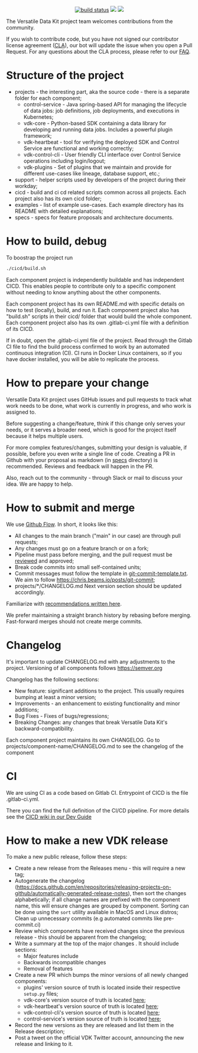 <p align="center">
    <a href="https://github.com/vmware/versatile-data-kit">
        <img src="https://gitlab.com/vmware-analytics/versatile-data-kit/badges/main/pipeline.svg" alt="build status"></a>
    <a href="https://bestpractices.coreinfrastructure.org/projects/5363">
        <img src="https://bestpractices.coreinfrastructure.org/projects/5363/badge"></a>
    <a href="https://app.codacy.com/gh/vmware/versatile-data-kit?utm_source=github.com&utm_medium=referral&utm_content=vmware/versatile-data-kit&utm_campaign=Badge_Grade_Settings">
        <img src="https://api.codacy.com/project/badge/Grade/fac902e4672543b697da5311b565113e"></a>
<!-- TODO: code coverage -->
</p>

The Versatile Data Kit project team welcomes contributions from the community.

If you wish to contribute code, but you have not signed our contributor license agreement ([CLA](https://cla.vmware.com/cla/1/preview)),
our bot will update the issue when you open a Pull Request.
For any questions about the CLA process, please refer to our [FAQ](https://cla.vmware.com/faq).

# Structure of the project

* projects - the interesting part, aka the source code - there is a separate folder for each component;
  * control-service - Java spring-based API for managing the lifecycle of data jobs: job definitions, job deployments, and executions in Kubernetes;
  * vdk-core - Python-based SDK containing a data library for developing and running data jobs. Includes a powerful plugin framework;
  * vdk-heartbeat - tool for verifying the deployed SDK and Control Service are functional and working correctly;
  * vdk-control-cli - User friendly CLI interface over Control Service operations including login/logout;
  * vdk-plugins - Set of plugins that we maintain and provide for different use-cases like lineage, database support, etc.;
* support - helper scripts used by developers of the project during their workday;
* cicd - build and ci cd related scripts common across all projects. Each project also has its own cicd folder;
* examples - list of example use-cases. Each example directory has its README with detailed explanations;
* specs - specs for feature proposals and architecture documents.

# How to build, debug

To boostrap the project run
```bash
./cicd/build.sh
```

Each component project is independently buildable and has independent CICD.
This enables people to contribute only to a specific component without needing to know anything about the other components.

Each component project has its own README.md with specific details on how to test (locally), build, and run it.
Each component project also has "build.sh" scripts in their cicd/ folder that would build the whole component.
Each component project also has its own .gitlab-ci.yml file with a definition of its CICD.

If in doubt, open the .gitlab-ci.yml file of the project.
Read through the Gitlab CI file to find the build process confirmed to work by an automated continuous integration (CI).
CI runs in Docker Linux containers, so if you have docker installed, you will be able to replicate the process.

# How to prepare your change

Versatile Data Kit project uses GitHub issues and pull requests to track what work needs to be done,
what work is currently in progress, and who work is assigned to.

Before suggesting a change/feature, think if this change only serves your needs, or it serves a broader need,
which is good for the project itself because it helps multiple users.

For more complex features/changes, submitting your design is valuable, if possible, before you even write a single line of code.
Creating a PR in Github with your proposal as markdown (in [specs](specs) directory) is recommended.
Reviews and feedback will happen in the PR.

Also, reach out to the community - through Slack or mail to discuss your idea. We are happy to help.

# How to submit and merge

We use [Github Flow](https://docs.github.com/en/get-started/quickstart/github-flow).
In short, it looks like this:
- All changes to the main branch ("main" in our case) are through pull requests;
- Any changes must go on a feature branch or on a fork;
- Pipeline must pass before merging, and the pull request must be [reviewed](https://docs.github.com/en/github/collaborating-with-pull-requests/reviewing-changes-in-pull-requests) and approved;
- Break code commits into small self-contained units;
- Commit messages must follow the template in [git-commit-template.txt](support/git-commit-template.txt).
  We aim to follow https://chris.beams.io/posts/git-commit;
- projects/*/CHANGELOG.md Next version section should be updated accordingly.

Familiarize with [recommendations written here](https://github.com/vmware/versatile-data-kit/wiki/How-to-prepare-a-new-PR).

We prefer maintaining a straight branch history by rebasing before merging. Fast-forward merges should not create merge commits.

# Changelog
It's important to update CHANGELOG.md with any adjustments to the project.
Versioning of all components follows https://semver.org

Changelog has the following sections:
- New feature: significant additions to the project. This usually requires bumping at least a minor version;
- Improvements - an enhancement to existing functionality and minor additions;
- Bug Fixes - Fixes of bugs/regressions;
- Breaking Changes: any changes that break Versatile Data Kit's backward-compatibility.

Each component project maintains its own CHANGELOG.
Go to projects/component-name/CHANGELOG.md to see the changelog of the component

# CI

We are using CI as a code based on Gitlab CI.
Entrypoint of CICD is the file .gitlab-ci.yml.

There you can find the full definition of the CI/CD pipeline.
For more details see the [CICD wiki in our Dev Guide](https://github.com/vmware/versatile-data-kit/wiki/Gitlab-CICD)

# How to make a new VDK release

To make a new public release, follow these steps:
- Create a new release from the Releases menu - this will require a new tag;
- Autogenerate the changelog (https://docs.github.com/en/repositories/releasing-projects-on-github/automatically-generated-release-notes), then sort the changes alphabetically; if all change names are prefixed with the component name, this will ensure changes are grouped by component. Sorting can be done using the `sort` utility available in MacOS and Linux distros; Clean up unnecessary commits (e.g automated commits like pre-commit.ci)
- Review which components have received changes since the previous release - this should be apparent from the changelog;
- Write a summary at the top of the major changes . It should include sections: 
  - Major features include
  - Backwards incompatible changes
  - Removal of features
- Create a new PR which bumps the minor versions of all newly changed components:
  - plugins' version source of truth is located inside their respective `setup.py` files;
  - vdk-core's version source of truth is located [here](projects/vdk-core/version.txt);
  - vdk-heartbeat's version source of truth is located [here](projects/vdk-heartbeat/version.txt);
  - vdk-control-cli's version source of truth is located [here](projects/vdk-control-cl/version.txt);
  - control-service's version source of truth is located [here](projects/control-service/projects/helm_charts/pipelines-control-service/version.txt);
- Record the new versions as they are released and list them in the Release description;
- Post a tweet on the official VDK Twitter account, announcing the new release and linking to it.

